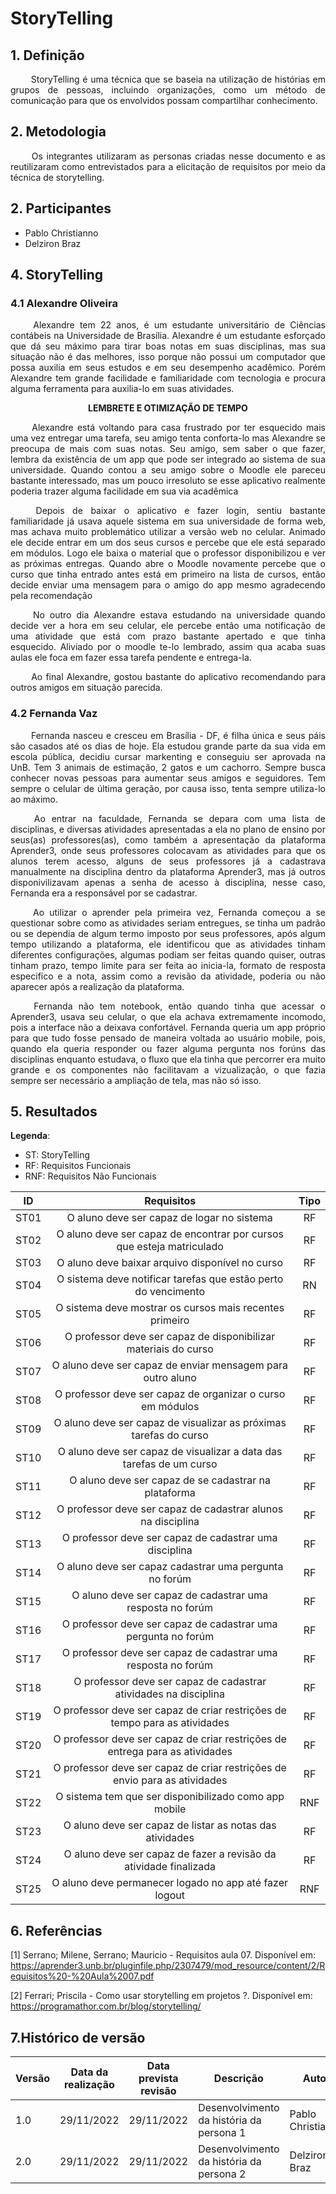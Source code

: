 # StoryTelling
## 1. Definição

<p align="justify"> &emsp;&emsp; 
    StoryTelling é uma técnica que se baseia na utilização de histórias em grupos de pessoas, incluindo organizações, como um método de comunicação para que os envolvidos possam compartilhar conhecimento.
</p>

## 2. Metodologia
<p align="justify"> &emsp;&emsp; 
   Os integrantes utilizaram as personas criadas nesse documento e as reutilizaram como entrevistados para a elicitação de requisitos por meio da técnica de storytelling.
</p>

## 2. Participantes

* Pablo Christianno
* Delziron Braz
## 4. StoryTelling

### 4.1 Alexandre Oliveira

<p align="justify">&emsp;&emsp; 
    Alexandre tem 22 anos, é um estudante universitário de Ciências contábeis na Universidade de Brasília. Alexandre é um estudante esforçado que dá seu máximo para tirar boas notas em suas disciplinas, mas sua situação não é das melhores, isso porque não possui um computador que possa auxilia em seus estudos e em seu desempenho acadêmico. Porém Alexandre tem grande facilidade e familiaridade com tecnologia e procura alguma ferramenta para auxilia-lo em suas atividades.
</p>

<center><strong> LEMBRETE E OTIMIZAÇÃO DE TEMPO </strong></center>

<p align="justify">&emsp;&emsp; 
    Alexandre está voltando para casa frustrado por ter esquecido mais uma vez entregar uma tarefa, seu amigo tenta conforta-lo mas Alexandre se preocupa de mais com suas notas. Seu amigo, sem saber o que fazer, lembra da existência de um app que pode ser integrado ao sistema de sua universidade. Quando contou a seu amigo sobre o Moodle ele pareceu bastante interessado, mas um pouco irresoluto se esse aplicativo realmente poderia trazer alguma facilidade em sua via acadêmica
</p>

<p align="justify">&emsp;&emsp;
    Depois de baixar o aplicativo e fazer login, sentiu bastante familiaridade já usava aquele sistema em sua universidade de forma web, mas achava muito problemático utilizar a versão web no celular. Animado ele decide entrar em um dos seus cursos e percebe que ele está separado em módulos. Logo ele baixa o material que o professor disponibilizou e ver as próximas entregas. Quando abre o Moodle novamente percebe que o curso que tinha entrado antes está em primeiro na lista de cursos, então decide enviar uma mensagem para o amigo do app mesmo agradecendo pela recomendação
</p>

<p align="justify">&emsp;&emsp;
    No outro dia Alexandre estava estudando na universidade quando decide ver a hora em seu celular, ele percebe então uma notificação de uma atividade que está com prazo bastante apertado e que tinha esquecido. Aliviado por o moodle te-lo lembrado, assim qua acaba suas aulas ele foca em fazer essa tarefa pendente e entrega-la.
 </p>

<p align="justify">&emsp;&emsp; 
    Ao final Alexandre, gostou bastante do aplicativo recomendando para outros amigos em situação parecida.
</p>

### 4.2 Fernanda Vaz

<p align="justify"> &emsp;&emsp; 
    Fernanda nasceu e cresceu em Brasília - DF, é filha única e seus páis são casados até os dias de hoje. Ela estudou grande parte da sua vida em escola pública, decidiu cursar markenting e conseguiu ser aprovada na UnB. Tem 3 animais de estimação, 2 gatos e um cachorro. Sempre busca conhecer novas pessoas para aumentar seus amigos e seguidores. Tem sempre o celular de última geração, por causa isso, tenta sempre utiliza-lo ao máximo.
</p>

<p align="justify"> &emsp;&emsp; 
    Ao entrar na faculdade, Fernanda se depara com uma lista de disciplinas, e diversas atividades apresentadas a ela no plano de ensino por seus(as) professores(as), como também a apresentação da plataforma Aprender3, onde seus professores colocavam as atividades para que os alunos terem acesso, alguns de seus professores já a cadastrava manualmente na disciplina dentro da plataforma Aprender3, mas já outros disponivilizavam apenas a senha de acesso à disciplina, nesse caso, Fernanda era a responsável por se cadastrar.
</p>

<p align="justify"> &emsp;&emsp; 
    Ao utilizar o aprender pela primeira vez, Fernanda começou a se questionar sobre como as atividades seriam entregues, se tinha um padrão ou se dependia de algum termo imposto por seus professores, após algum tempo utilizando a plataforma, ele identificou que as atividades tinham diferentes configurações, algumas podiam ser feitas quando quiser, outras tinham prazo, tempo limite para ser feita ao inicia-la, formato de resposta especifico e a nota, assim como a revisão da atividade, poderia ou não aparecer após a realização da plataforma.
</p>

<p align="justify"> &emsp;&emsp; 
    Fernanda não tem notebook, então quando tinha que acessar o Aprender3, usava seu celular, o que ela achava extremamente incomodo, pois a interface não a deixava confortável. Fernanda queria um app próprio para que tudo fosse pensado de maneira voltada ao usuário mobile, pois, quando ela queria responder ou fazer alguma pergunta nos forúns das disciplinas enquanto estudava, o fluxo que ela tinha que percorrer era muito grande e os componentes não facilitavam a vizualização, o que fazia sempre ser necessário a ampliação de tela, mas não só isso.
</p>

## 5. Resultados

**Legenda**:

* ST: StoryTelling
* RF: Requisitos Funcionais
* RNF: Requisitos Não Funcionais

| ID | Requisitos | Tipo |
|:----:|:-----------:|:-----------:|
| ST01 | O aluno deve ser capaz de logar no sistema | RF |
| ST02 | O aluno deve ser capaz de encontrar por cursos que esteja matriculado | RF |
| ST03 | O aluno deve baixar arquivo disponível no curso | RF |
| ST04 | O sistema deve notificar tarefas que estão perto do vencimento | RN |
| ST05 | O sistema deve mostrar os cursos mais recentes primeiro | RF |
| ST06 | O professor deve ser capaz de disponibilizar materiais do curso | RF |
| ST07 | O aluno deve ser capaz de enviar mensagem para outro aluno | RF |
| ST08 | O professor deve ser capaz de organizar o curso em módulos | RF |
| ST09 | O aluno deve ser capaz de visualizar as próximas tarefas do curso | RF |
| ST10 | O aluno deve ser capaz de visualizar a data das tarefas de um curso | RF |
| ST11 | O aluno deve ser capaz de se cadastrar na plataforma | RF |
| ST12 | O professor deve ser capaz de cadastrar alunos na disciplina | RF |
| ST13 | O professor deve ser capaz de cadastrar uma disciplina | RF |
| ST14 | O aluno deve ser capaz cadastrar uma pergunta no forúm | RF |
| ST15 | O aluno deve ser capaz de cadastrar uma resposta no forúm | RF |
| ST16 | O professor deve ser capaz de cadastrar uma pergunta no forúm | RF |
| ST17 | O professor deve ser capaz de cadastrar uma resposta no forúm | RF |
| ST18 | O professor deve ser capaz de cadastrar atividades na disciplina | RF |
| ST19 | O professor deve ser capaz de criar restrições de tempo para as atividades | RF |
| ST20 | O professor deve ser capaz de criar restrições de entrega para as atividades | RF |
| ST21 | O professor deve ser capaz de criar restrições de envio para as atividades | RF |
| ST22 | O sistema tem que ser disponibilizado como app mobile | RNF |
| ST23 | O aluno deve ser capaz de listar as notas das atividades | RF |
| ST24 | O aluno deve ser capaz de fazer a revisão da atividade finalizada | RF |
| ST25 | O aluno deve permanecer logado no app até fazer logout | RNF |

## 6. Referências

[1] Serrano; Milene, Serrano; Mauricio - Requisitos aula 07. Disponível em: <https://aprender3.unb.br/pluginfile.php/2307479/mod_resource/content/2/Requisitos%20-%20Aula%2007.pdf>

[2] Ferrari; Priscila - Como usar storytelling em projetos ?. Disponível em: <https://programathor.com.br/blog/storytelling/> 

## 7.Histórico de versão

| Versão | Data da realização | Data prevista revisão | Descrição | Autor | Revisor |
|--------|------|------|-----------|-------|---------|
| 1.0    | 29/11/2022 | 29/11/2022 | Desenvolvimento da história da persona 1 |  Pablo Christianno | Delziron Braz |
| 2.0    | 29/11/2022 | 29/11/2022 | Desenvolvimento da história da persona 2 | Delziron Braz | Pablo Christianno |

